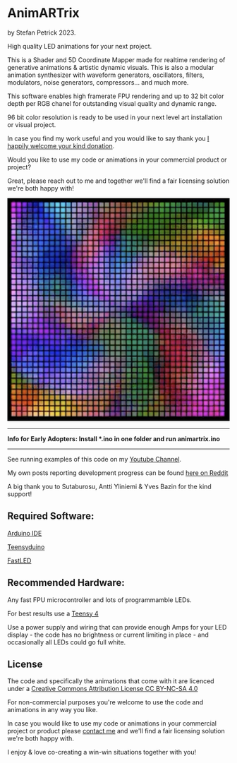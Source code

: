 # AnimARTrix

by Stefan Petrick 2023. 

High quality LED animations for your next project.

This is a Shader and 5D Coordinate Mapper made for realtime rendering of generative animations & artistic dynamic visuals. This is also a modular animation synthesizer with waveform generators, oscillators, filters, modulators, noise generators, compressors... and much more. 

This software enables high framerate FPU rendering and up to 32 bit color depth per RGB chanel for outstanding visual quality and dynamic range.

96 bit color resolution is ready to be used in your next level art installation or visual project. 

In case you find my work useful and you would like to say thank you [I happily welcome your kind donation](https://www.paypal.com/donate/?hosted_button_id=YR7Q795MYU9HS).

Would you like to use my code or animations in your commercial product or project? 

Great, please reach out to me and together we'll find a fair licensing solution we're both happy with!

![Screenshot](pic.png)



                                                   



--------------------------------------------------------------------------------------------

__Info for Early Adopters: Install *.ino in one folder and run animartrix.ino__

--------------------------------------------------------------------------------------------

See running examples of this code on my [Youtube Channel](https://www.youtube.com/@stefanpetrick).



My own posts reporting development progress can be found [here on Reddit](https://www.reddit.com/user/StefanPetrick/submitted/)



A big thank you to Sutaburosu, Antti Yliniemi & Yves Bazin for the kind support!



## Required Software: 

[Arduino IDE](https://www.arduino.cc/en/software)

[Teensyduino](https://www.pjrc.com/teensy/td_download.html)

[FastLED](https://github.com/FastLED/FastLED)




## Recommended Hardware: 

Any fast FPU microcontroller and lots of programmamble LEDs.

For best results use a [Teensy 4](https://www.pjrc.com/store/teensy40.html)

Use a power supply and wiring that can provide enough Amps for your LED display - the code has no brightness or current limiting in place - and occasionally all LEDs could go full white.


## License

The code and specifically the animations that come with it are licenced under a [Creative Commons Attribution License CC BY-NC-SA 4.0](https://creativecommons.org/licenses/by-nc-sa/4.0/)

For non-commercial purposes you're welcome to use the code and animations in any way you like.

In case you would like to use my code or animations in your commercial project or product 
please [contact me](https://www.reddit.com/user/StefanPetrick/) and we'll find a fair licensing solution we're both happy with. 


I enjoy & love co-creating a win-win situations together with you!










